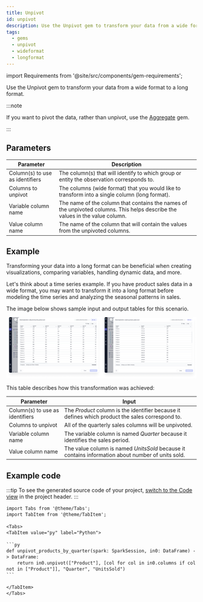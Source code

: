 ```yaml
---
title: Unpivot
id: unpivot
description: Use the Unpivot gem to transform your data from a wide format to a long format
tags:
  - gems
  - unpivot
  - wideformat
  - longformat
---
```


import Requirements from '@site/src/components/gem-requirements';

<Requirements
  python_package_name="ProphecySparkBasicsPython"
  python_package_version="0.2.36+"
  scala_package_name=""
  scala_package_version=""
  scala_lib=""
  python_lib=""
  uc_single="14.3+"
  uc_shared="14.3+"
  livy="Not Supported"
/>

Use the Unpivot gem to transform your data from a wide format to a long format.

:::note

If you want to pivot the data, rather than unpivot, use the [Aggregate](aggregate.md) gem.

:::

## Parameters

| Parameter                       | Description                                                                                                                  |
| ------------------------------- | ---------------------------------------------------------------------------------------------------------------------------- |
| Column(s) to use as identifiers | The column(s) that will identify to which group or entity the observation corresponds to.                                    |
| Columns to unpivot              | The columns (wide format) that you would like to transform into a single column (long format).                               |
| Variable column name            | The name of the column that contains the names of the unpivoted columns. This helps describe the values in the value column. |
| Value column name               | The name of the column that will contain the values from the unpivoted columns.                                              |

## Example

Transforming your data into a long format can be beneficial when creating visualizations, comparing variables, handling dynamic data, and more.

Let's think about a time series example. If you have product sales data in a wide format, you may want to transform it into a long format before modeling the time series and analyzing the seasonal patterns in sales.

The image below shows sample input and output tables for this scenario.

![Wide and long formats of time series data](./img/unpivot-time-series.png)

This table describes how this transformation was achieved:

| Parameter                       | Input                                                                                             |
| ------------------------------- | ------------------------------------------------------------------------------------------------- |
| Column(s) to use as identifiers | The _Product_ column is the identifier because it defines which product the sales correspond to.  |
| Columns to unpivot              | All of the quarterly sales columns will be unpivoted.                                             |
| Variable column name            | The variable column is named _Quarter_ because it identifies the sales period.                    |
| Value column name               | The value column is named _UnitsSold_ because it contains information about number of units sold. |

## Example code

:::tip
To see the generated source code of your project, [switch to the Code view](https://docs.prophecy.io/engineers/project-lifecycle/#review-the-code) in the project header.
:::

````mdx-code-block
import Tabs from '@theme/Tabs';
import TabItem from '@theme/TabItem';

<Tabs>
<TabItem value="py" label="Python">

```py
def unpivot_products_by_quarter(spark: SparkSession, in0: DataFrame) -> DataFrame:
    return in0.unpivot(["Product"], [col for col in in0.columns if col not in ["Product"]], "Quarter", "UnitsSold")
```

</TabItem>
</Tabs>
````

